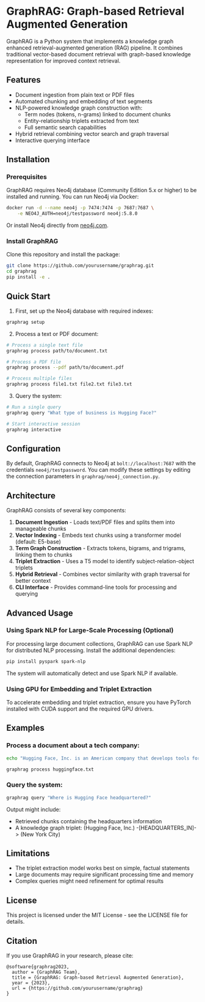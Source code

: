 # GraphRAG: Graph-based Retrieval Augmented Generation

GraphRAG is a Python system that implements a knowledge graph enhanced retrieval-augmented generation (RAG) pipeline. It combines traditional vector-based document retrieval with graph-based knowledge representation for improved context retrieval.

## Features

- Document ingestion from plain text or PDF files
- Automated chunking and embedding of text segments 
- NLP-powered knowledge graph construction with:
  - Term nodes (tokens, n-grams) linked to document chunks
  - Entity-relationship triplets extracted from text
  - Full semantic search capabilities
- Hybrid retrieval combining vector search and graph traversal
- Interactive querying interface

## Installation

### Prerequisites

GraphRAG requires Neo4j database (Community Edition 5.x or higher) to be installed and running. You can run Neo4j via Docker:

```bash
docker run -d --name neo4j -p 7474:7474 -p 7687:7687 \
    -e NEO4J_AUTH=neo4j/testpassword neo4j:5.8.0
```

Or install Neo4j directly from [neo4j.com](https://neo4j.com/download/).

### Install GraphRAG

Clone this repository and install the package:

```bash
git clone https://github.com/yourusername/graphrag.git
cd graphrag
pip install -e .
```

## Quick Start

1. First, set up the Neo4j database with required indexes:

```bash
graphrag setup
```

2. Process a text or PDF document:

```bash
# Process a single text file
graphrag process path/to/document.txt

# Process a PDF file
graphrag process --pdf path/to/document.pdf

# Process multiple files
graphrag process file1.txt file2.txt file3.txt
```

3. Query the system:

```bash
# Run a single query
graphrag query "What type of business is Hugging Face?"

# Start interactive session
graphrag interactive
```

## Configuration

By default, GraphRAG connects to Neo4j at `bolt://localhost:7687` with the credentials `neo4j/testpassword`. You can modify these settings by editing the connection parameters in `graphrag/neo4j_connection.py`.

## Architecture

GraphRAG consists of several key components:

1. **Document Ingestion** - Loads text/PDF files and splits them into manageable chunks
2. **Vector Indexing** - Embeds text chunks using a transformer model (default: E5-base)
3. **Term Graph Construction** - Extracts tokens, bigrams, and trigrams, linking them to chunks
4. **Triplet Extraction** - Uses a T5 model to identify subject-relation-object triplets
5. **Hybrid Retrieval** - Combines vector similarity with graph traversal for better context
6. **CLI Interface** - Provides command-line tools for processing and querying

## Advanced Usage

### Using Spark NLP for Large-Scale Processing (Optional)

For processing large document collections, GraphRAG can use Spark NLP for distributed NLP processing. Install the additional dependencies:

```bash
pip install pyspark spark-nlp
```

The system will automatically detect and use Spark NLP if available.

### Using GPU for Embedding and Triplet Extraction

To accelerate embedding and triplet extraction, ensure you have PyTorch installed with CUDA support and the required GPU drivers.

## Examples

### Process a document about a tech company:

```bash
echo "Hugging Face, Inc. is an American company that develops tools for building applications using machine learning. It was founded in 2016 and its headquarters is in New York City." > huggingface.txt

graphrag process huggingface.txt
```

### Query the system:

```bash
graphrag query "Where is Hugging Face headquartered?"
```

Output might include:
- Retrieved chunks containing the headquarters information
- A knowledge graph triplet: (Hugging Face, Inc.) -[HEADQUARTERS_IN]-> (New York City)

## Limitations

- The triplet extraction model works best on simple, factual statements
- Large documents may require significant processing time and memory
- Complex queries might need refinement for optimal results

## License

This project is licensed under the MIT License - see the LICENSE file for details.

## Citation

If you use GraphRAG in your research, please cite:

```
@software{graphrag2023,
  author = {GraphRAG Team},
  title = {GraphRAG: Graph-based Retrieval Augmented Generation},
  year = {2023},
  url = {https://github.com/yourusername/graphrag}
}
``` 
